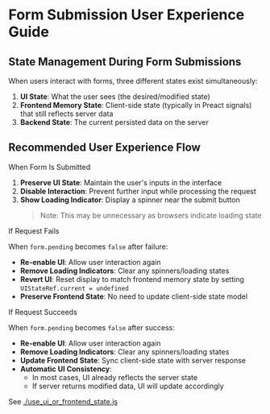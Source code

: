 # Form Submission User Experience Guide

## State Management During Form Submissions

When users interact with forms, three different states exist simultaneously:

1. **UI State**: What the user sees (the desired/modified state)
2. **Frontend Memory State**: Client-side state (typically in Preact signals) that still reflects server data
3. **Backend State**: The current persisted data on the server

## Recommended User Experience Flow

When Form Is Submitted

1. **Preserve UI State**: Maintain the user's inputs in the interface
2. **Disable Interaction**: Prevent further input while processing the request
3. **Show Loading Indicator**: Display a spinner near the submit button
   > Note: This may be unnecessary as browsers indicate loading state

If Request Fails

When `form.pending` becomes `false` after failure:

- **Re-enable UI**: Allow user interaction again
- **Remove Loading Indicators**: Clear any spinners/loading states
- **Revert UI**: Reset display to match frontend memory state by setting `UIStateRef.current = undefined`
- **Preserve Frontend State**: No need to update client-side state model

If Request Succeeds

When `form.pending` becomes `false` after success:

- **Re-enable UI**: Allow user interaction again
- **Remove Loading Indicators**: Clear any spinners/loading states
- **Update Frontend State**: Sync client-side state with server response
- **Automatic UI Consistency**:
  - In most cases, UI already reflects the server state
  - If server returns modified data, UI will update accordingly

See [./use_ui_or_frontend_state.js](./use_ui_or_frontend_state.js)
